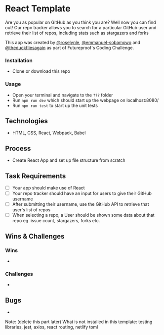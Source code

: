 # React Template

Are you as popular on GitHub as you think you are? Well now you can find out! Our repo tracker allows you to search for a particular GitHub user and retrieve their list of repos, including stats such as stargazers and forks

This app was created by [@roselynle](https://github.com/roselynle), [@emmanuel-sobamowo](https://github.com/emmanuel-sobamowo) and [@theduckfliesagain](https://github.com/theduckfliesagain) as part of Futureproof's Coding Challenge.

### Installation

-   Clone or download this repo 

### Usage

-   Open your terminal and navigate to the `???` folder
-   Run `npm run dev` which should start up the webpage on localhost:8080/
-   Run `npm run test` to start up the unit tests

## Technologies

-   HTML, CSS, React, Webpack, Babel

## Process

-   Create React App and set up file structure from scratch

## Task Requirements

-   [ ] Your app should make use of React
-   [ ] Your repo tracker should have an input for users to give their GitHub username
-   [ ] After submitting their username, use the GitHub API to retrieve that user's list of repos
-   [ ] When selecting a repo, a User should be shown some data about that repo eg. issue count, stargazers, forks etc.

## Wins & Challenges

### Wins

-   

### Challenges

-  

## Bugs

-   

Note: (delete this part later)
What is not installed in this template: testing libraries, jest, axios, react routing, netlify toml